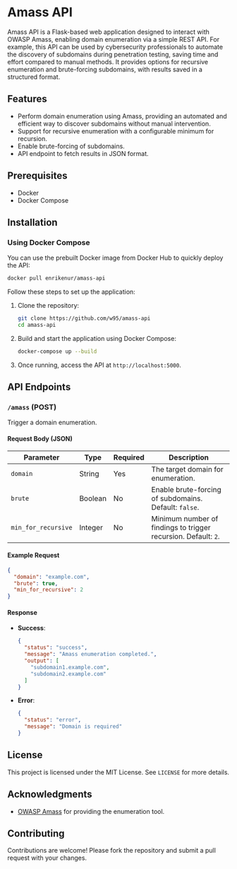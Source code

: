 # Amass API

Amass API is a Flask-based web application designed to interact with OWASP Amass, enabling domain enumeration via a simple REST API. For example, this API can be used by cybersecurity professionals to automate the discovery of subdomains during penetration testing, saving time and effort compared to manual methods. It provides options for recursive enumeration and brute-forcing subdomains, with results saved in a structured format.

## Features

- Perform domain enumeration using Amass, providing an automated and efficient way to discover subdomains without manual intervention.
- Support for recursive enumeration with a configurable minimum for recursion.
- Enable brute-forcing of subdomains.
- API endpoint to fetch results in JSON format.

## Prerequisites

- Docker
- Docker Compose

## Installation

### Using Docker Compose

You can use the prebuilt Docker image from Docker Hub to quickly deploy the API:
```bash
docker pull enrikenur/amass-api
```

Follow these steps to set up the application:

1. Clone the repository:
   ```bash
   git clone https://github.com/w95/amass-api
   cd amass-api
   ```
2. Build and start the application using Docker Compose:
   ```bash
   docker-compose up --build
   ```
3. Once running, access the API at `http://localhost:5000`.

## API Endpoints

### `/amass` (POST)

Trigger a domain enumeration.

#### Request Body (JSON)

| Parameter           | Type    | Required | Description                                                    |
| ------------------- | ------- | -------- | -------------------------------------------------------------- |
| `domain`            | String  | Yes      | The target domain for enumeration.                             |
| `brute`             | Boolean | No       | Enable brute-forcing of subdomains. Default: `false`.          |
| `min_for_recursive` | Integer | No       | Minimum number of findings to trigger recursion. Default: `2`. |

#### Example Request

```json
{
  "domain": "example.com",
  "brute": true,
  "min_for_recursive": 2
}
```

#### Response

- **Success**:
  ```json
  {
    "status": "success",
    "message": "Amass enumeration completed.",
    "output": [
      "subdomain1.example.com",
      "subdomain2.example.com"
    ]
  }
  ```
- **Error**:
  ```json
  {
    "status": "error",
    "message": "Domain is required"
  }
  ```

## License

This project is licensed under the MIT License. See `LICENSE` for more details.

## Acknowledgments

- [OWASP Amass](https://github.com/OWASP/Amass) for providing the enumeration tool.

## Contributing

Contributions are welcome! Please fork the repository and submit a pull request with your changes.